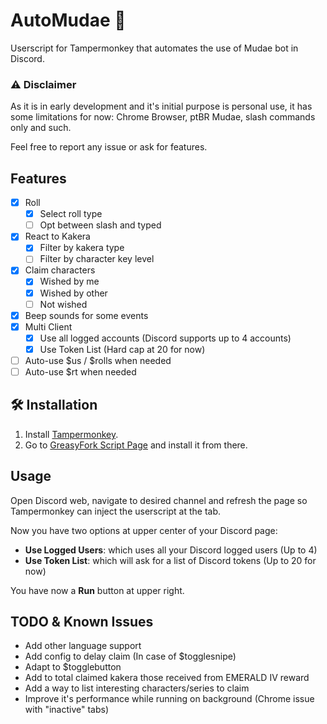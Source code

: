 # AutoMudae 👾
Userscript for Tampermonkey that automates the use of Mudae bot in Discord.

### ⚠ Disclaimer
As it is in early development and it's initial purpose is personal use, it has some limitations for now: Chrome Browser, ptBR Mudae, slash commands only and such.

Feel free to report any issue or ask for features.

## Features
- [x] Roll
    - [x] Select roll type
    - [ ] Opt between slash and typed
- [x] React to Kakera
    - [x] Filter by kakera type
    - [ ] Filter by character key level
- [x] Claim characters
    - [x] Wished by me
    - [x] Wished by other
    - [ ] Not wished
- [x] Beep sounds for some events
- [x] Multi Client
    - [x] Use all logged accounts (Discord supports up to 4 accounts)
    - [x] Use Token List (Hard cap at 20 for now)
- [ ] Auto-use $us / $rolls when needed
- [ ] Auto-use $rt when needed

## 🛠 Installation
1. Install [Tampermonkey](https://chrome.google.com/webstore/detail/tampermonkey/dhdgffkkebhmkfjojejmpbldmpobfkfo).
2. Go to [GreasyFork Script Page](https://greasyfork.org/en/scripts/452710-automudae) and install it from there.

## Usage
Open Discord web, navigate to desired channel and refresh the page so Tampermonkey can inject the userscript at the tab.

Now you have two options at upper center of your Discord page:
- **Use Logged Users**: which uses all your Discord logged users (Up to 4)
- **Use Token List**: which will ask for a list of Discord tokens (Up to 20 for now)

You have now a **Run** button at upper right.

## TODO & Known Issues
- Add other language support
- Add config to delay claim (In case of $togglesnipe)
- Adapt to $togglebutton
- Add to total claimed kakera those received from EMERALD IV reward
- Add a way to list interesting characters/series to claim
- Improve it's performance while running on background (Chrome issue with "inactive" tabs)
